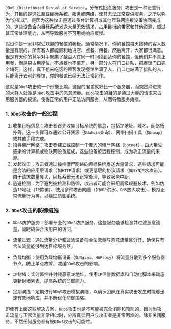 `DDoS`（`Distributed Denial of Service`，分布式拒绝服务）攻击是一种恶意行为，其目的是通过超载目标系统、服务或网络，使其无法正常提供服务。之所以称为“分布式”，是因为这种攻击是通过多台计算机或其他互联网连接设备协同完成的。这些设备会向目标系统发送大量无效请求，占用目标的带宽和其他资源，超过其正常处理能力，从而导致服务不可用或响应缓慢。

假设你是一家非常受欢迎的餐馆的老板。通常情况下，你的餐馆每天接待的客人数量是有限的，所有客人都能顺利地进店、点餐、用餐，然后离开，大家都很满意。但是有天你的竞争对手聚集了数百人在同一时间段到达你的餐馆，但他们并不真正用餐，而是只占用座位，不点餐也不离开，另一部分人在门口排队，把餐馆门口完全堵死。这样，真正想来吃饭的顾客发现餐馆坐满了人，门口也站满了排队的人，只能离开去别的餐馆，你的餐馆已经无法正常运作。

这就是`DDoS`攻击的一个形象比喻。这里的餐馆就好比一个服务器，而突然涌进来的大群人就像是`DDoS`攻击中的恶意流量。`DDoS`攻击的目的是通过大量的请求来占用服务器的资源，使得正常的用户无法访问服务，从而导致服务瘫痪。

### 1. `DDoS`攻击的一般过程

1. 收集目标信息：攻击者首先收集目标系统的信息，包括`IP`地址、域名、网络拓扑等。这一步骤可以通过公开资源（如`whois`查询）、网络扫描工具（如`nmap`）或其他手段完成。
2. 招募僵尸网络：攻击者建立或控制一个庞大的僵尸网络（`botnet`），由大量受感染的计算机或物联网设备组成。这些设备被远程控制，成为攻击流量的来源。
3. 发起攻击：攻击者通过操控僵尸网络向目标系统发送大量请求，这些请求可能是合法的应用层请求（如`HTTP`请求）或更低层的协议请求（如`SYN`洪水攻击）。由于请求数量庞大，目标系统无法正常处理，导致服务中断。
4. 逃避检测：为了避免被检测和防御，攻击者可能会采用高级规避技术，例如伪造`IP`地址（`IP`欺骗）、使用多种攻击向量（如`UDP`洪水、`DNS`放大攻击）、模拟正常流量行为等，以绕过防御系统。

### 2. `DDoS`攻击的防御措施

- `DDoS`防护服务：部署专业的`DDoS`防护服务，这些服务能够检测并过滤恶意流量，同时确保合法用户的访问。

- 流量过滤：通过流量分析和过滤设备将合法流量与恶意流量区分开，确保只有合法流量能够到达目标服务器。

- 负载均衡：使用负载均衡设备（如`Nginx`、`HAProxy`）将流量分散到多个服务器节点，防止单点故障，减缓`DDoS`攻击的影响。

- `IP`封堵：实时监控并封锁恶意`IP`地址。使用`IP`信誉数据库和自动化脚本来动态更新封堵列表，提高系统的防御能力。

- 定期演练：定期进行`DDoS`攻击模拟演练，以确保团队在真实攻击发生时能够迅速有效地响应，并不断优化防御策略。

即使有上面这些解决方案，`DDoS`攻击也是不可能被完全消除和预防的，因为当攻击流量与正常流量非常相似时，分辨真实用户与攻击者是非常困难的。除非关闭服务，不然任何服务都有被`DDoS`攻击的可能性。